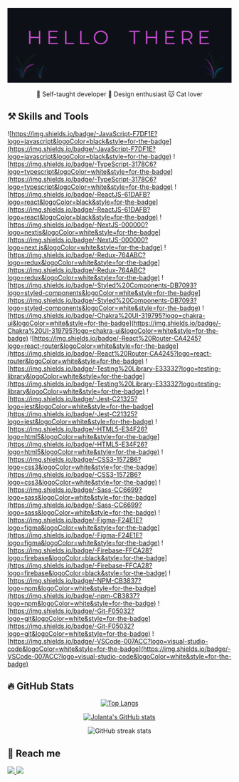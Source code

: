 ![Banner](https://github.com/ravviolo/ravviolo/blob/main/hello.gif)
<p align="center">🎯 Self-taught developer 🎨 Design enthusiast 🐱 Cat lover</p>

## ⚒️ Skills and Tools
![https://img.shields.io/badge/-JavaScript-F7DF1E?logo=javascript&logoColor=black&style=for-the-badge](https://img.shields.io/badge/-JavaScript-F7DF1E?logo=javascript&logoColor=black&style=for-the-badge)
![https://img.shields.io/badge/-TypeScript-3178C6?logo=typescript&logoColor=white&style=for-the-badge](https://img.shields.io/badge/-TypeScript-3178C6?logo=typescript&logoColor=white&style=for-the-badge)
![https://img.shields.io/badge/-ReactJS-61DAFB?logo=react&logoColor=black&style=for-the-badge](https://img.shields.io/badge/-ReactJS-61DAFB?logo=react&logoColor=black&style=for-the-badge)
![https://img.shields.io/badge/-NextJS-000000?logo=nextjs&logoColor=white&style=for-the-badge](https://img.shields.io/badge/-NextJS-000000?logo=next.js&logoColor=white&style=for-the-badge)
![https://img.shields.io/badge/-Redux-764ABC?logo=redux&logoColor=white&style=for-the-badge](https://img.shields.io/badge/-Redux-764ABC?logo=redux&logoColor=white&style=for-the-badge)
![https://img.shields.io/badge/-Styled%20Components-DB7093?logo=styled-components&logoColor=white&style=for-the-badge](https://img.shields.io/badge/-Styled%20Components-DB7093?logo=styled-components&logoColor=white&style=for-the-badge)
![https://img.shields.io/badge/-Chakra%20UI-319795?logo=chakra-ui&logoColor=white&style=for-the-badge](https://img.shields.io/badge/-Chakra%20UI-319795?logo=chakra-ui&logoColor=white&style=for-the-badge)
![https://img.shields.io/badge/-React%20Router-CA4245?logo=react-router&logoColor=white&style=for-the-badge](https://img.shields.io/badge/-React%20Router-CA4245?logo=react-router&logoColor=white&style=for-the-badge)
![https://img.shields.io/badge/-Testing%20Library-E33332?logo=testing-library&logoColor=white&style=for-the-badge](https://img.shields.io/badge/-Testing%20Library-E33332?logo=testing-library&logoColor=white&style=for-the-badge)
![https://img.shields.io/badge/-Jest-C21325?logo=jest&logoColor=white&style=for-the-badge](https://img.shields.io/badge/-Jest-C21325?logo=jest&logoColor=white&style=for-the-badge)
![https://img.shields.io/badge/-HTML5-E34F26?logo=html5&logoColor=white&style=for-the-badge](https://img.shields.io/badge/-HTML5-E34F26?logo=html5&logoColor=white&style=for-the-badge)
![https://img.shields.io/badge/-CSS3-1572B6?logo=css3&logoColor=white&style=for-the-badge](https://img.shields.io/badge/-CSS3-1572B6?logo=css3&logoColor=white&style=for-the-badge)
![https://img.shields.io/badge/-Sass-CC6699?logo=sass&logoColor=white&style=for-the-badge](https://img.shields.io/badge/-Sass-CC6699?logo=sass&logoColor=white&style=for-the-badge)
![https://img.shields.io/badge/-Figma-F24E1E?logo=figma&logoColor=white&style=for-the-badge](https://img.shields.io/badge/-Figma-F24E1E?logo=figma&logoColor=white&style=for-the-badge)
![https://img.shields.io/badge/-Firebase-FFCA28?logo=firebase&logoColor=black&style=for-the-badge](https://img.shields.io/badge/-Firebase-FFCA28?logo=firebase&logoColor=black&style=for-the-badge)
![https://img.shields.io/badge/-NPM-CB3837?logo=npm&logoColor=white&style=for-the-badge](https://img.shields.io/badge/-npm-CB3837?logo=npm&logoColor=white&style=for-the-badge)
![https://img.shields.io/badge/-Git-F05032?logo=git&logoColor=white&style=for-the-badge](https://img.shields.io/badge/-Git-F05032?logo=git&logoColor=white&style=for-the-badge)
![https://img.shields.io/badge/-VSCode-007ACC?logo=visual-studio-code&logoColor=white&style=for-the-badge](https://img.shields.io/badge/-VSCode-007ACC?logo=visual-studio-code&logoColor=white&style=for-the-badge)


## 🔥 GitHub Stats

<div align="center">
  
[![Top Langs](https://github-readme-stats.vercel.app/api/top-langs/?username=ravviolo&hide=ruby&layout=compact&theme=synthwave)](https://github.com/anuraghazra/github-readme-stats)

[![Jolanta's GitHub stats](https://github-readme-stats.vercel.app/api?username=ravviolo&hide=stars,issues&count_private=true&&show_icons=true&theme=synthwave)](https://github.com/anuraghazra/github-readme-stats)

![GitHub streak stats](https://github-readme-streak-stats.herokuapp.com/?user=ravviolo&theme=synthwave)  
  
</div>

## 🤝 Reach me

<a href="mailto:j.slipko21@gmail.com">
  <img src="https://img.shields.io/badge/-Gmail-EA4335?logo=gmail&logoColor=white&style=for-the-badge"/>
</a>

<a href="http://m.me/jolslip" target="_blank">
  <img src="https://img.shields.io/badge/-Messenger-00B2FF?logo=messenger&logoColor=white&style=for-the-badge"/>
</a>


